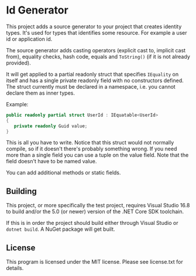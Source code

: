 # Id Generator

This project adds a source generator to your project that creates identity types. It's used for types that identifies some resource.
For example a user id or application id.

The source generator adds casting operators (explicit cast to, implicit cast from), equality checks, hash code, equals and `ToString()` (if it is not already provided).

It will get applied to a partial readonly struct that specifies `IEquality` on itself and has a single private readonly field with no constructors defined.
The struct currently must be declared in a namespace, i.e. you cannot declare them as inner types.

Example:

```csharp
public readonly partial struct UserId : IEquatable<UserId>
{
   private readonly Guid value;
}
```

This is all you have to write. Notice that this struct would not normally compile, so if it doesn't there's probably something wrong.
If you need more than a single field you can use a tuple on the value field. Note that the field doesn't have to be named value.

You can add additional methods or static fields.

## Building

This project, or more specifically the test project, requires Visual Studio 16.8 to build and/or the 5.0 (or newer) version of the .NET Core SDK toolchain.

If this is in order the project should build either through Visual Studio or `dotnet build`. A NuGet package will get built.

## License

This program is licensed under the MIT license. Please see license.txt for details.